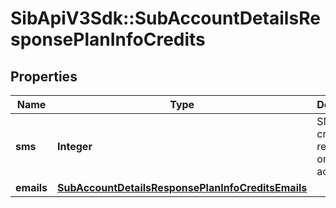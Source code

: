# SibApiV3Sdk::SubAccountDetailsResponsePlanInfoCredits

## Properties
Name | Type | Description | Notes
------------ | ------------- | ------------- | -------------
**sms** | **Integer** | SMS credits remaining on the sub-account | [optional] 
**emails** | [**SubAccountDetailsResponsePlanInfoCreditsEmails**](SubAccountDetailsResponsePlanInfoCreditsEmails.md) |  | [optional] 


